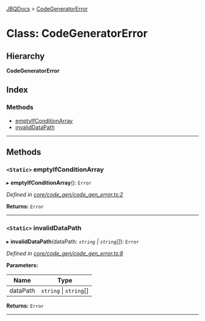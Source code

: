 [JBQDocs](../README.md) > [CodeGeneratorError](../classes/codegeneratorerror.md)

# Class: CodeGeneratorError

## Hierarchy

**CodeGeneratorError**

## Index

### Methods

* [emptyIfConditionArray](codegeneratorerror.md#emptyifconditionarray)
* [invalidDataPath](codegeneratorerror.md#invaliddatapath)

---

## Methods

<a id="emptyifconditionarray"></a>

### `<Static>` emptyIfConditionArray

▸ **emptyIfConditionArray**(): `Error`

*Defined in [core/code_gen/code_gen_error.ts:2](https://github.com/krnik/vjs-validator/blob/557f235/src/core/code_gen/code_gen_error.ts#L2)*

**Returns:** `Error`

___
<a id="invaliddatapath"></a>

### `<Static>` invalidDataPath

▸ **invalidDataPath**(dataPath: *`string` \| `string`[]*): `Error`

*Defined in [core/code_gen/code_gen_error.ts:8](https://github.com/krnik/vjs-validator/blob/557f235/src/core/code_gen/code_gen_error.ts#L8)*

**Parameters:**

| Name | Type |
| ------ | ------ |
| dataPath | `string` \| `string`[] |

**Returns:** `Error`

___

